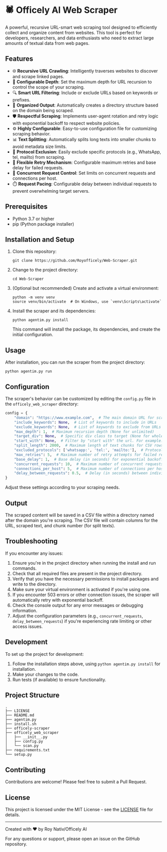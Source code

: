# 🕷️ Officely AI Web Scraper

A powerful, recursive URL-smart web scraping tool designed to efficiently collect and organize content from websites. This tool is perfect for developers, researchers, and data enthusiasts who need to extract large amounts of textual data from web pages.

## Features

- 🌐 **Recursive URL Crawling**: Intelligently traverses websites to discover and scrape linked pages.
- 🎯 **Configurable Depth**: Set the maximum depth for URL recursion to control the scope of your scraping.
- 🔍 **Smart URL Filtering**: Include or exclude URLs based on keywords or prefixes.
- 📁 **Organized Output**: Automatically creates a directory structure based on the domain being scraped.
- 🛡️ **Respectful Scraping**: Implements user-agent rotation and retry logic with exponential backoff to respect website policies.
- ⚙️ **Highly Configurable**: Easy-to-use configuration file for customizing scraping behavior.
- 📊 **Text Splitting**: Automatically splits long texts into smaller chunks to avoid metadata size limits.
- 🚫 **Protocol Exclusion**: Easily exclude specific protocols (e.g., WhatsApp, tel, mailto) from scraping.
- 🔄 **Flexible Retry Mechanism**: Configurable maximum retries and base delay for failed requests.
- 🚦 **Concurrent Request Control**: Set limits on concurrent requests and connections per host.
- ⏱️ **Request Pacing**: Configurable delay between individual requests to prevent overwhelming target servers.

## Prerequisites

- Python 3.7 or higher
- pip (Python package installer)

## Installation and Setup

1. Clone this repository:
   ```
   git clone https://github.com/Royofficely/Web-Scraper.git
   ```
2. Change to the project directory:
   ```
   cd Web-Scraper
   ```
3. (Optional but recommended) Create and activate a virtual environment:
   ```
   python -m venv venv
   source venv/bin/activate  # On Windows, use `venv\Scripts\activate`
   ```
4. Install the scraper and its dependencies:
   ```
   python agentim.py install
   ```
   This command will install the package, its dependencies, and create the initial configuration.

## Usage

After installation, you can run the scraper from the project directory:
```
python agentim.py run
```

## Configuration

The scraper's behavior can be customized by editing the `config.py` file in the `officely_web_scraper` directory:

```python
config = {
    "domain": "https://www.example.com",  # The main domain URL for scraping
    "include_keywords": None,  # List of keywords to include in URLs
    "exclude_keywords": None,  # List of keywords to exclude from URLs
    "max_depth": 1,  # Maximum recursion depth (None for unlimited)
    "target_div": None,  # Specific div class to target (None for whole page)
    "start_with": None,  # Filter by "start with" the url. For example: ["https://example.com/blog"]
    "split_length": 2000,  # Maximum length of text chunks for CSV rows
    "excluded_protocols": ['whatsapp:', 'tel:', 'mailto:'],  # Protocols to exclude from scraping
    "max_retries": 5,  # Maximum number of retry attempts for failed requests
    "base_delay": 1,  # Base delay (in seconds) for exponential backoff
    "concurrent_requests": 10,  # Maximum number of concurrent requests
    "connections_per_host": 5,  # Maximum number of connections per host
    "delay_between_requests": 0.5,  # Delay (in seconds) between individual requests
}
```

Adjust these settings according to your scraping needs.

## Output

The scraped content will be saved in a CSV file within a directory named after the domain you're scraping. The CSV file will contain columns for the URL, scraped text, and chunk number (for split texts).

## Troubleshooting

If you encounter any issues:

1. Ensure you're in the project directory when running the install and run commands.
2. Check that all required files are present in the project directory.
3. Verify that you have the necessary permissions to install packages and write to the directory.
4. Make sure your virtual environment is activated if you're using one.
5. If you encounter 503 errors or other connection issues, the scraper will automatically retry with exponential backoff.
6. Check the console output for any error messages or debugging information.
7. Adjust the configuration parameters (e.g., `concurrent_requests`, `delay_between_requests`) if you're experiencing rate limiting or other access issues.

## Development

To set up the project for development:

1. Follow the installation steps above, using `python agentim.py install` for installation.
2. Make your changes to the code.
3. Run tests (if available) to ensure functionality.

## Project Structure

```
.
├── LICENSE
├── README.md
├── agentim.py
├── install.sh
├── officely-scraper
├── officely_web_scraper
│   ├── __init__.py
│   ├── config.py
│   └── scan.py
├── requirements.txt
└── setup.py
```

## Contributing

Contributions are welcome! Please feel free to submit a Pull Request.

## License

This project is licensed under the MIT License - see the [LICENSE](LICENSE) file for details.

---

Created with ❤️ by Roy Nativ/Officely AI

For any questions or support, please open an issue on the GitHub repository.

